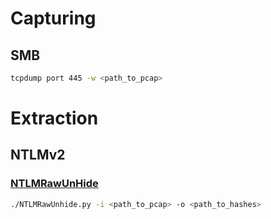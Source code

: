 # Capturing

## SMB
```sh
tcpdump port 445 -w <path_to_pcap>
```

# Extraction
## NTLMv2
### [NTLMRawUnHide](https://github.com/mlgualtieri/NTLMRawUnHide)
```sh
./NTLMRawUnhide.py -i <path_to_pcap> -o <path_to_hashes>
```
